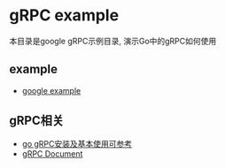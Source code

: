 # gRPC example

本目录是google gRPC示例目录, 演示Go中的gRPC如何使用

## example
- [google example](helloworld)


## gRPC相关
- [go gRPC安装及基本使用可参考](https://www.jianshu.com/p/20ed82218163)
- [gRPC Document](https://www.grpc.io/docs/)